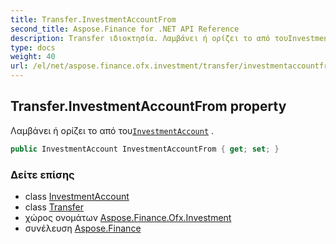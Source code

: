 ```yaml
---
title: Transfer.InvestmentAccountFrom
second_title: Aspose.Finance for .NET API Reference
description: Transfer ιδιοκτησία. Λαμβάνει ή ορίζει το από τουInvestmentAccount .
type: docs
weight: 40
url: /el/net/aspose.finance.ofx.investment/transfer/investmentaccountfrom/
---
```

## Transfer.InvestmentAccountFrom property

Λαμβάνει ή ορίζει το από του[`InvestmentAccount`](../../../aspose.finance.ofx/investmentaccount/) .

```csharp
public InvestmentAccount InvestmentAccountFrom { get; set; }
```

### Δείτε επίσης

* class [InvestmentAccount](../../../aspose.finance.ofx/investmentaccount/)
* class [Transfer](../)
* χώρος ονομάτων [Aspose.Finance.Ofx.Investment](../../transfer/)
* συνέλευση [Aspose.Finance](../../../)


